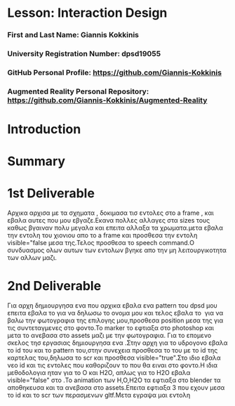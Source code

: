 # Lesson: Interaction Design

### First and Last Name: Giannis Kokkinis
### University Registration Number: dpsd19055
### GitHub Personal Profile: https://github.com/Giannis-Kokkinis
### Augmented Reality Personal Repository: https://github.com/Giannis-Kokkinis/Augmented-Reality

# Introduction

# Summary


# 1st Deliverable
Αρχικα αρχισα με τα σχηματα , δοκιμασα τισ εντολες στο a frame , και εβαλα αυτες που μου εβγαζε.Εκανα πολλες αλλαγες στα sizes τους καθως βγαιναν πολυ μεγαλα και επειτα αλλαξα τα χρωματα.μετα εβαλα την εντολη του χιονιου  απο το a frame και προσθεσα την εντολη  visible="false μεσα της.Τελος προσθεσα το speech command.Ο συνδυασμος ολων  αυτων των εντολων βγηκε απο την μη λειτουργικοτητα των αλλων μαζι.

# 2nd Deliverable
Για αρχη δημιουργησα ενα <a-marker> που αρχικα εβαλα ενα pattern του dpsd μου επειτα εβαλα το <text> για να δηλωσω το ονομα μου και τελος εβαλα το <image> για να βαλω την φωτογραφια της επιλογης μου,προσθεσα position μεσα της για τις συντεταγμενες στο φοντο.Το marker το εφτιαξα στο photoshop και μετα το ανεβασα στο assets μαζι με την φωτογραφια.
Για το επομενο σκελος τησ εργασιας δημιουργησα ενα <a-marker>.Στην αρχη για το υδρογονο εβαλα το id του και το pattern του,στην συνεχεια προσθεσα το <a-image> του με το id της καρτελας του,δηλωσα το scr και προσθεσα visible="true".Στο ιδιο <a-marker> εβαλα <e-entity> νεο id και τις εντολες που καθοριζουν το που θα ειναι στο φοντο.Η ιδια μεθοδολογια ηταν για το O και H2O, απλως για το H2O εβαλα visible="false" στο <a-images>.To animation των H,O,H2O τα εφτιαξα στο blender τα αποθηκευσα και τα ανεβασα στο assets.Επειτα εφτιαξα 3 <assets> που εχουν μεσα το id  και το scr των περασμενων gltf.Μετα εγραψα μαι εντολη <script> εβαλα το <marker-distance> και αντεκατεστησα της λεξεις ετσι ωστε να ταιριαζουν.Τελος εβαλα εντολη if-else για την μια απο τις δυο καταστασεις που θα βρισκονται τα στοιχεια για οταν θα ειναι πιο μακρια ή κοντα απο την επιλεγμενη αποσταση μεταξυ τους.  

# 3rd Deliverable 


# Conclusions


# Sources
https://stackoverflow.com/questions/61239107/how-to-get-marker-position-x-y-ar-js
https://jeromeetienne.github.io/AR.js/three.js/examples/marker-training/examples/generator.html  
https://www.blender.org/
https://aframe.io/  
